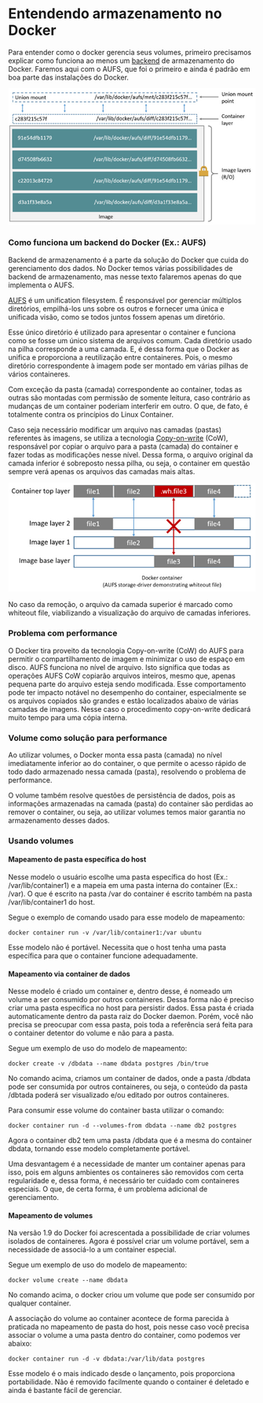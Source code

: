 # Entendendo armazenamento no Docker

Para entender como o docker gerencia seus volumes, primeiro precisamos explicar como funciona ao menos um [backend](http://searchdatacenter.techtarget.com/definition/back-end) de armazenamento do Docker. Faremos aqui com o AUFS, que foi o primeiro e ainda é padrão em boa parte das instalações do Docker.

![](images/aufs_layers.jpg)

### Como funciona um backend do Docker (Ex.: AUFS)

Backend de armazenamento é a parte da solução do Docker que cuida do gerenciamento dos dados. No Docker temos várias possibilidades de backend de armazenamento, mas nesse texto falaremos apenas do que implementa o AUFS.

[AUFS](https://en.wikipedia.org/wiki/Aufs) é um unification filesystem. É responsável por gerenciar múltiplos diretórios, empilhá-los uns sobre os outros e fornecer uma única e unificada visão, como se todos juntos fossem apenas um diretório.

Esse único diretório é utilizado para apresentar o container e funciona como se fosse um único sistema de arquivos comum. Cada diretório usado na pilha corresponde a uma camada. E, é dessa forma que o Docker as unifica e proporciona a reutilização entre containeres. Pois, o mesmo diretório correspondente à imagem pode ser montado em várias pilhas de vários containeres.

Com exceção da pasta (camada) correspondente ao container, todas as outras são montadas com permissão de somente leitura, caso contrário as mudanças de um container poderiam interferir em outro. O que, de fato, é totalmente contra os princípios do Linux Container.

Caso seja necessário modificar um arquivo nas camadas (pastas) referentes às imagens, se utiliza a tecnologia [Copy-on-write](https://en.wikipedia.org/wiki/Copy-on-write) (CoW), responsável por copiar o arquivo para a pasta (camada) do container e fazer todas as modificações nesse nível. Dessa forma, o arquivo original da camada inferior é sobreposto nessa pilha, ou seja, o container em questão sempre verá apenas os arquivos das camadas mais altas.

![Removendo um arquivo](images/aufs_delete.jpg)

No caso da remoção, o arquivo da camada superior é marcado como whiteout file, viabilizando a visualização do arquivo de camadas inferiores.

### Problema com performance

O Docker tira proveito da tecnologia Copy-on-write (CoW) do AUFS para permitir o compartilhamento de imagem e minimizar o uso de espaço em disco. AUFS funciona no nível de arquivo. Isto significa que todas as operações AUFS CoW copiarão arquivos inteiros, mesmo que, apenas pequena parte do arquivo esteja sendo modificada. Esse comportamento pode ter impacto notável no desempenho do container, especialmente se os arquivos copiados são grandes e estão localizados abaixo de várias camadas de imagens. Nesse caso o procedimento copy-on-write dedicará muito tempo para uma cópia interna.

### Volume como solução para performance

Ao utilizar volumes, o Docker monta essa pasta (camada) no nível imediatamente inferior ao do container, o que permite o acesso rápido de todo dado armazenado nessa camada (pasta), resolvendo o problema de performance.

O volume também resolve questões de persistência de dados, pois as informações armazenadas na camada (pasta) do container são perdidas ao remover o container, ou seja, ao utilizar volumes temos maior garantia no armazenamento desses dados.

### Usando volumes

#### Mapeamento de pasta específica do host


Nesse modelo o usuário escolhe uma pasta específica do host (Ex.: /var/lib/container1) e a mapeia em uma pasta interna do container (Ex.: /var). O que é escrito na pasta /var do container é escrito também na pasta /var/lib/container1 do host.

Segue o exemplo de comando usado para esse modelo de mapeamento:

```
docker container run -v /var/lib/container1:/var ubuntu
```

Esse modelo não é portável. Necessita que o host tenha uma pasta específica para que o container funcione adequadamente.

#### Mapeamento via container de dados

Nesse modelo é criado um container e, dentro desse, é nomeado um volume a ser consumido por outros containeres. Dessa forma não é preciso criar uma pasta específica no host para persistir dados. Essa pasta é criada automaticamente dentro da pasta raiz do Docker daemon. Porém, você não precisa se preocupar com essa pasta, pois toda a referência será feita para o container detentor do volume e não para a pasta.

Segue um exemplo de uso do modelo de mapeamento:

```
docker create -v /dbdata --name dbdata postgres /bin/true
```
No comando acima, criamos um container de dados, onde a pasta /dbdata pode ser consumida por outros containeres, ou seja, o conteúdo da pasta /dbtada poderá ser visualizado e/ou editado por outros containeres.

Para consumir esse volume do container basta utilizar o comando:

```
docker container run -d --volumes-from dbdata --name db2 postgres
```
Agora o container db2 tem uma pasta /dbdata que é a mesma do container dbdata, tornando esse modelo completamente portável.

Uma desvantagem é a necessidade de manter um container apenas para isso, pois em alguns ambientes os containeres são removidos com certa regularidade e, dessa forma, é necessário ter cuidado com containeres especiais. O que, de certa forma, é um problema adicional de gerenciamento.

#### Mapeamento de volumes

Na versão 1.9 do Docker foi acrescentada a possibilidade de criar volumes isolados de containeres. Agora é possível criar um volume portável, sem a necessidade de associá-lo a um container especial.

Segue um exemplo de uso do modelo de mapeamento:

```
docker volume create --name dbdata
```
No comando acima, o docker criou um volume que pode ser consumido por qualquer container.

A associação do volume ao container acontece de forma parecida à praticada no mapeamento de pasta do host, pois nesse caso você precisa associar o volume a uma pasta dentro do container, como podemos ver abaixo:

```
docker container run -d -v dbdata:/var/lib/data postgres
```
Esse modelo é o mais indicado desde o lançamento, pois proporciona portabilidade. Não é removido facilmente quando o container é deletado e ainda é bastante fácil de gerenciar.
